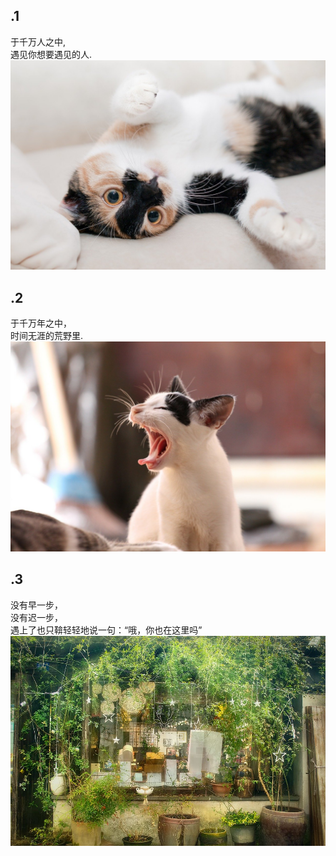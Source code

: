 ## .1 
 于千万人之中, <br>
 遇见你想要遇见的人. <br>
 ![Mou icom](../images/cat-649164_1280.jpg)

## .2 
 于千万年之中，<br>
 时间无涯的荒野里. <br>
 ![Mou icon](../images/animal-339400_1280.jpg)

## .3 
 没有早一步，<br>
 没有迟一步，<br>
 遇上了也只鞥轻轻地说一句：“哦，你也在这里吗”<br>
 ![img](../images/china-suzhou-%E9%98%B3%E5%85%89-%E9%A3%8E%E6%99%AF.jpg)
